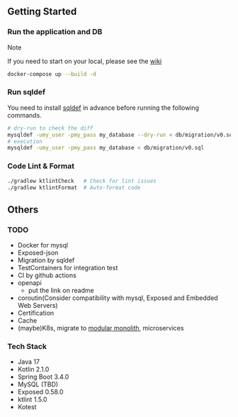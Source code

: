 ## Getting Started

### Run the application and DB
> [!NOTE]
> If you need to start on your local, please see the [wiki](https://github.com/Katsu0424/test-containers/wiki/start-on-your-local#start-on-your-local)
```bash
docker-compose up --build -d
```

### Run sqldef
You need to install [sqldef](https://github.com/sqldef/sqldef) in advance before running the following commands.
```bash
# dry-run to check the diff
mysqldef -umy_user -pmy_pass my_database --dry-run < db/migration/v0.sql
# execution
mysqldef -umy_user -pmy_pass my_database < db/migration/v0.sql
```

### Code Lint & Format
```bash
./gradlew ktlintCheck   # Check for lint issues
./gradlew ktlintFormat  # Auto-format code
```

## Others

### TODO
- Docker for mysql
- Exposed-json
- Migration by sqldef
- TestContainers for integration test
- CI by github actions
- openapi
  - put the link on readme
- coroutin(Consider compatibility with mysql, Exposed and Embedded Web Servers)
- Certification
- Cache
- (maybe)K8s, migrate to [modular monolith](https://r-kaga.com/blog/what-is-modular-monolith), microservices

### Tech Stack
- Java 17  
- Kotlin 2.1.0  
- Spring Boot 3.4.0  
- MySQL (TBD)  
- Exposed 0.58.0  
- ktlint 1.5.0  
- Kotest
